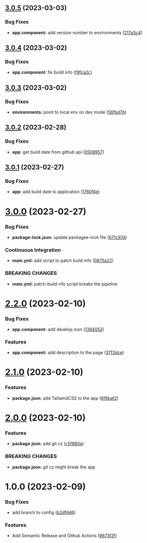 ## [3.0.5](https://github.com/Khumozin/versioning/compare/v3.0.4...v3.0.5) (2023-03-03)


### Bug Fixes

* **app.component:** add version number to environments ([217a3c4](https://github.com/Khumozin/versioning/commit/217a3c40cd67f208fce8005ed8d4ddbcd56de6e9))

## [3.0.4](https://github.com/Khumozin/versioning/compare/v3.0.3...v3.0.4) (2023-03-02)


### Bug Fixes

* **app.component:** fix build info ([f9fca2c](https://github.com/Khumozin/versioning/commit/f9fca2cc151c327c9b823848fb5bc1b9d69026a6))

## [3.0.3](https://github.com/Khumozin/versioning/compare/v3.0.2...v3.0.3) (2023-03-02)


### Bug Fixes

* **environments:** point to local env on dev mode ([56fbd7b](https://github.com/Khumozin/versioning/commit/56fbd7b5e60b13d2b93a7f361824caf129f9b2a1))

## [3.0.2](https://github.com/Khumozin/versioning/compare/v3.0.1...v3.0.2) (2023-02-28)


### Bug Fixes

* **app:** get build date from github api ([0508957](https://github.com/Khumozin/versioning/commit/0508957c71f18f09a6e21d6a7983183e4e503daa))

## [3.0.1](https://github.com/Khumozin/versioning/compare/v3.0.0...v3.0.1) (2023-02-27)


### Bug Fixes

* **app:** add build date to application ([1760f4e](https://github.com/Khumozin/versioning/commit/1760f4e28dd60dfd2bcd9817685eac990c89ad03))

# [3.0.0](https://github.com/Khumozin/versioning/compare/v2.2.0...v3.0.0) (2023-02-27)


### Bug Fixes

* **package-lock.json:** update packagee-lock file ([671c97d](https://github.com/Khumozin/versioning/commit/671c97d3f347a40efde01864369b87ceb26ad610))


### Continuous Integration

* **main.yml:** add script to patch build info ([0875a22](https://github.com/Khumozin/versioning/commit/0875a229106dd544340d2873b22304cf3ec86f3f))


### BREAKING CHANGES

* **main.yml:** patch-build-nfo script breaks the pipeline

# [2.2.0](https://github.com/Khumozin/versioning/compare/v2.1.0...v2.2.0) (2023-02-10)


### Bug Fixes

* **app.component:** add develop icon ([1384052](https://github.com/Khumozin/versioning/commit/1384052e10982c73b1b64ce1e5759cc8830a92ed))


### Features

* **app.component:** add description to the page ([37f2dce](https://github.com/Khumozin/versioning/commit/37f2dceea887ca3cdc9a0b6ee9880bf1505b52e9))

# [2.1.0](https://github.com/Khumozin/versioning/compare/v2.0.0...v2.1.0) (2023-02-10)


### Features

* **package.json:** add TailwindCSS to the app ([6f6baf2](https://github.com/Khumozin/versioning/commit/6f6baf2bc4e20f95e939bb7e6b81e9390b34fc7d))

# [2.0.0](https://github.com/Khumozin/versioning/compare/v1.0.0...v2.0.0) (2023-02-10)


### Features

* **package.json:** add git cz ([c5f880a](https://github.com/Khumozin/versioning/commit/c5f880a1741d5ff112bb4f9a3cd7aa1c01f7f9c5))


### BREAKING CHANGES

* **package.json:** git cz might break the app

# 1.0.0 (2023-02-09)


### Bug Fixes

* add branch to config ([b2df6d6](https://github.com/Khumozin/versioning/commit/b2df6d66c4a2005463b7c60f1ea1d6789a3e7ae4))


### Features

* Add Semantic Release and Github Actions ([9873f2f](https://github.com/Khumozin/versioning/commit/9873f2fe445f8af51bc04223402e6bb21009bea7))
